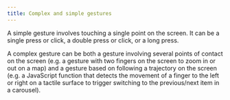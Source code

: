 ```yaml
---
title: Complex and simple gestures
---
```


A simple gesture involves touching a single point on the screen. It can be a single press or click, a double press or click, or a long press.

A complex gesture can be both a gesture involving several points of contact on the screen (e.g. a gesture with two fingers on the screen to zoom in or out on a map) and a gesture based on following a trajectory on the screen (e.g. a JavaScript function that detects the movement of a finger to the left or right on a tactile surface to trigger switching to the previous/next item in a carousel).
